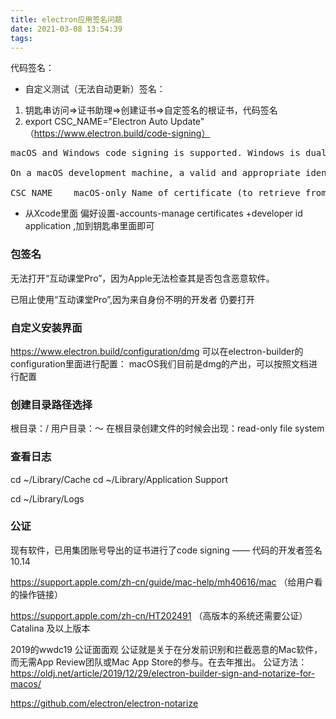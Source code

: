 ```yaml
---
title: electron应用签名问题
date: 2021-03-08 13:54:39
tags:
---
```

代码签名：
- 自定义测试（无法自动更新）签名：
1. 钥匙串访问=>证书助理=>创建证书=>自定签名的根证书，代码签名
2. export CSC_NAME="Electron Auto Update"
（https://www.electron.build/code-signing）
<pre>
macOS and Windows code signing is supported. Windows is dual code-signed (SHA1 & SHA256 hashing algorithms).

On a macOS development machine, a valid and appropriate identity from your keychain will be automatically used.

CSC_NAME	macOS-only Name of certificate (to retrieve from login.keychain). Useful on a development machine (not on CI) if you have several identities (otherwise don’t specify it).
</pre>

- 从Xcode里面 偏好设置-accounts-manage certificates +developer id application ,加到钥匙串里面即可

### 包签名
无法打开“互动课堂Pro”，因为Apple无法检查其是否包含恶意软件。

已阻止使用“互动课堂Pro”,因为来自身份不明的开发者 仍要打开 


### 自定义安装界面
https://www.electron.build/configuration/dmg
可以在electron-builder的configuration里面进行配置：
macOS我们目前是dmg的产出，可以按照文档进行配置

### 创建目录路径选择
根目录：/
用户目录：～
在根目录创建文件的时候会出现：read-only file system



### 查看日志
cd ~/Library/Cache
cd ~/Library/Application Support

cd ~/Library/Logs

### 公证
现有软件，已用集团账号导出的证书进行了code signing —— 代码的开发者签名10.14

https://support.apple.com/zh-cn/guide/mac-help/mh40616/mac 
（给用户看的操作链接）

https://support.apple.com/zh-cn/HT202491
（高版本的系统还需要公证） Catalina 及以上版本

2019的wwdc19 公证面面观
公证就是关于在分发前识别和拦截恶意的Mac软件，而无需App Review团队或Mac App Store的参与。在去年推出。
公证方法：
https://oldj.net/article/2019/12/29/electron-builder-sign-and-notarize-for-macos/

https://github.com/electron/electron-notarize